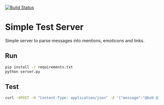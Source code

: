 [![Build Status](https://travis-ci.org/pratikmallya/simple_server.svg?branch=master)](https://travis-ci.org/pratikmallya/simple_server)

Simple Test Server
==================

Simple server to parse messages into mentions, emoticons and links.

## Run
```bash
pip install -r requirements.txt
python server.py
```

## Test

```bash
curl -XPOST -H "Content-Type: application/json" -d '{"message":"@bob @john (success) such a cool feature; https://ttus/430511497475670016"}' http://127.0.0.1:5000/parse
```

